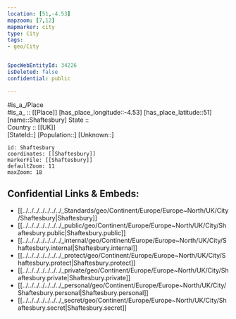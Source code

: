 ```yaml
---
location: [51,-4.53] 
mapzoom: [7,12] 
mapmarker: city 
type: City
tags:
- geo/City


SpocWebEntityId: 34226
isDeleted: false
confidential: public

---
```

#is_a_/Place  
#is_a_ :: [[Place]] 
[has_place_longitude::-4.53] 
[has_place_latitude::51] 
[name::Shaftesbury] 
State ::  
Country :: [[UK]]  
[StateId::] 
[Population::] 
[Unknown::] 


```leaflet
id: Shaftesbury
coordinates: [[Shaftesbury]] 
markerFile: [[Shaftesbury]] 
defaultZoom: 11 
maxZoom: 18
```


## Confidential Links & Embeds: 
- [[../../../../../../../_Standards/geo/Continent/Europe/Europe~North/UK/City/Shaftesbury|Shaftesbury]] 
- [[../../../../../../../_public/geo/Continent/Europe/Europe~North/UK/City/Shaftesbury.public|Shaftesbury.public]] 
- [[../../../../../../../_internal/geo/Continent/Europe/Europe~North/UK/City/Shaftesbury.internal|Shaftesbury.internal]] 
- [[../../../../../../../_protect/geo/Continent/Europe/Europe~North/UK/City/Shaftesbury.protect|Shaftesbury.protect]] 
- [[../../../../../../../_private/geo/Continent/Europe/Europe~North/UK/City/Shaftesbury.private|Shaftesbury.private]] 
- [[../../../../../../../_personal/geo/Continent/Europe/Europe~North/UK/City/Shaftesbury.personal|Shaftesbury.personal]] 
- [[../../../../../../../_secret/geo/Continent/Europe/Europe~North/UK/City/Shaftesbury.secret|Shaftesbury.secret]] 
